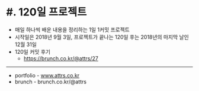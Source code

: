#. 120일 프로젝트
===============
* 매일 하나씩 배운 내용을 정리하는 1일 1커밋 프로젝트
* 시작일은 2018년 9월 3일, 프로젝트가 끝나는 120일 후는 2018년의 마지막 날인 12월 31일
* 120일 커밋 후기
    * https://brunch.co.kr/@attrs/27
---------------------------------------
* portfolio - www.attrs.co.kr
* brunch - brunch.co.kr/@attrs
